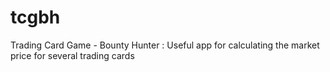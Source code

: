 # tcgbh
Trading Card Game - Bounty Hunter : Useful app for calculating the market price for several trading cards
